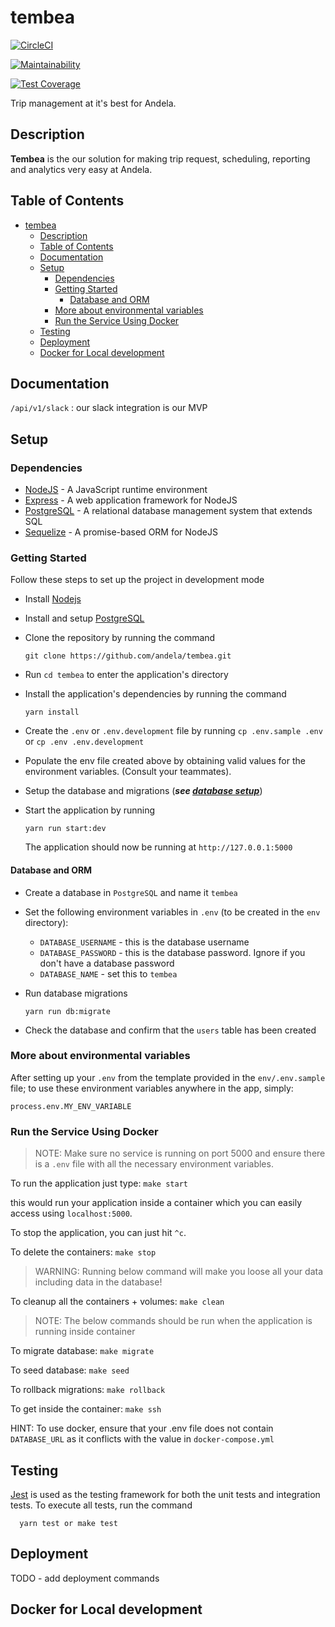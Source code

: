 # tembea

[![CircleCI](https://circleci.com/gh/andela/tembea.svg?style=svg)](https://circleci.com/gh/andela/tembea)

[![Maintainability](https://api.codeclimate.com/v1/badges/2c9375e12e9652a7ec9f/maintainability)](https://codeclimate.com/repos/5bf472b3752a29565a00c791/maintainability)

[![Test Coverage](https://api.codeclimate.com/v1/badges/2c9375e12e9652a7ec9f/test_coverage)](https://codeclimate.com/repos/5bf472b3752a29565a00c791/test_coverage)

Trip management at it's best for Andela.

## Description

**Tembea** is the our solution for making trip request, scheduling, reporting and analytics very easy at Andela.

## Table of Contents

- [tembea](#tembea)
  - [Description](#description)
  - [Table of Contents](#table-of-contents)
  - [Documentation](#documentation)
  - [Setup](#setup)
    - [Dependencies](#dependencies)
    - [Getting Started](#getting-started)
      - [Database and ORM](#database-and-orm)
    - [More about environmental variables](#more-about-environmental-variables)
    - [Run the Service Using Docker](#run-the-service-using-docker)
  - [Testing](#testing)
  - [Deployment](#deployment)
  - [Docker for Local development](#docker-for-local-development)

## Documentation

`/api/v1/slack` : our slack integration is our MVP

## Setup

### Dependencies

- [NodeJS](https://github.com/nodejs/node) - A JavaScript runtime environment
- [Express](https://github.com/expressjs/express) - A web application framework for NodeJS
- [PostgreSQL](https://github.com/postgres/postgres) - A relational database management system that extends SQL
- [Sequelize](https://github.com/sequelize/sequelize) - A promise-based ORM for NodeJS

### Getting Started

Follow these steps to set up the project in development mode

- Install [Nodejs](https://nodejs.org/en/download/)
- Install and setup [PostgreSQL](https://www.postgresql.org/)
- Clone the repository by running the command

  ```[bash]
  git clone https://github.com/andela/tembea.git
  ```

- Run `cd tembea` to enter the application's directory
- Install the application's dependencies by running the command
  ```
  yarn install
  ```
- Create the `.env` or `.env.development` file by running `cp .env.sample .env` or `cp .env .env.development`
- Populate the env file created above by obtaining valid values for the environment variables. (Consult your teammates).
- Setup the database and migrations (**_see [database setup](#database-and-orm, 'setting up database')_**)
- Start the application by running
  ```
  yarn run start:dev
  ```
  The application should now be running at `http://127.0.0.1:5000`

#### Database and ORM

- Create a database in `PostgreSQL` and name it `tembea`
- Set the following environment variables in `.env` (to be created in the `env` directory):

  - `DATABASE_USERNAME` - this is the database username
  - `DATABASE_PASSWORD` - this is the database password. Ignore if you don't have a database password
  - `DATABASE_NAME` - set this to `tembea`

- Run database migrations
  ```
  yarn run db:migrate
  ```
- Check the database and confirm that the `users` table has been created

### More about environmental variables

After setting up your `.env` from the template provided in the `env/.env.sample` file;
to use these environment variables anywhere in the app, simply:

```[js]
process.env.MY_ENV_VARIABLE
```

### Run the Service Using Docker

> NOTE: Make sure no service is running on port 5000 and ensure there is a `.env` file with all the necessary environment variables.

To run the application just type: `make start`

this would run your application inside a container which you can easily access using `localhost:5000`.

To stop the application, you can just hit `^c`.

To delete the containers: `make stop`

> WARNING: Running below command will make you loose all your data including data in the database!

To cleanup all the containers + volumes: `make clean`

> NOTE: The below commands should be run when the application is running inside container

To migrate database: `make migrate`

To seed database: `make seed`

To rollback migrations: `make rollback`

To get inside the container: `make ssh`

HINT: To use docker, ensure that your .env file does not contain `DATABASE_URL` as it conflicts with the value in `docker-compose.yml`

## Testing

[Jest](https://jestjs.io) is used as the testing framework for both the unit tests and integration tests.
To execute all tests, run the command

```
  yarn test or make test
```

## Deployment

TODO - add deployment commands

## Docker for Local development
